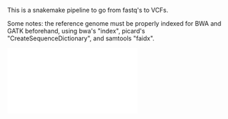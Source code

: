 This is a snakemake pipeline to go from fastq's to VCFs.

Some notes:
the reference genome must be properly indexed for BWA and GATK beforehand, using bwa's "index", picard's "CreateSequenceDictionary", and samtools "faidx".


![](workflowScheme.pdf)
